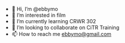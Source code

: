- 👋 Hi, I’m @ebbymo
- 👀 I’m interested in film
- 🌱 I’m currently learning CRWR 302
- 💞️ I’m looking to collaborate on CiTR Training
- 📫 How to reach me ebbymo@gmail.com

<!---
ebbymo/ebbymo is a ✨ special ✨ repository because its `README.md` (this file) appears on your GitHub profile.
You can click the Preview link to take a look at your changes.
--->
